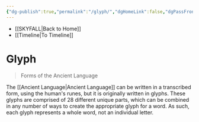```yaml
---
{"dg-publish":true,"permalink":"/glyph/","dgHomeLink":false,"dgPassFrontmatter":false}
---
```


- [[SKYFALL|Back to Home]]
- [[Timeline|To Timeline]]

# Glyph
>Forms of the Ancient Language

The [[Ancient Language|Ancient Language]] can be written in a transcribed form, using the human's runes, but it is originally written in glyphs. These glyphs are comprised of 28 different unique parts, which can be combined in any number of ways to create the appropriate glyph for a word. As such, each glyph represents a whole word, not an individual letter. 

